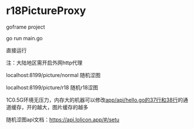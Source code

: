 # r18PictureProxy

goframe project

go run main.go 

直接运行 

注：大陆地区需开启外网http代理 

localhost:8199/picture/normal 随机涩图 

localhost:8199/picture/r18 随机r18涩图 

1C0.5G环境无压力，内存大的机器可以修改[app/api/hello.go的37行和38行](https://github.com/yangge2333/r18PictureProxy/blob/main/app/api/hello.go#L37)的通道缓存，开的越大，图片缓存的越多

随机涩图api文档：https://api.lolicon.app/#/setu

